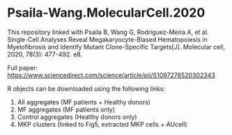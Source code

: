 # Psaila-Wang.MolecularCell.2020

This repository linked with Psaila B, Wang G, Rodriguez-Meira A, et al. Single-Cell Analyses Reveal Megakaryocyte-Biased Hematopoiesis in Myelofibrosis and Identify Mutant Clone-Specific Targets[J]. Molecular cell, 2020, 78(3): 477-492. e8.

Full paper: https://www.sciencedirect.com/science/article/pii/S1097276520302343

R objects can be downloaded using the following links:

1. All aggregates (MF patients + Healthy donors)
2. MF aggregates (MF patients only)
3. Control aggregates (Healthy donors only)
4. MKP clusters (linked to Fig5, extracted MKP cells + AUcell)


